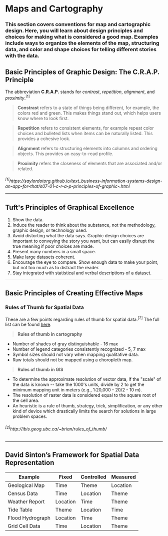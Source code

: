 #
<h1>Maps and Cartography</h1>

<h3>This section covers conventions for map and cartographic design. Here, you will learn about design principles and choices for making what is considered a good map. Examples include ways to organize the elements of the map, structuring data, and color and shape choices for telling different stories with the data.</h3>

<h2>Basic Principles of Graphic Design: The C.R.A.P. Principle</h2>

The abbreviation **C.R.A.P.** stands for *contrast*, *repetition*, *alignment*, and *proximity*.<sup>[1]</sup>

> **Constrast** refers to a state of things being different, for example, the colors red and green. This makes things stand out, which helps users know where to look first.

>**Repetition** refers to consistent elements, for example repeat color choices and bulleted lists when items can be naturally listed. This provides a cohesive look.

>**Alignment** refers to structuring elements into columns and ordering objects. This provides an easy-to-read profile.

>**Proximity** refers the closeness of elements that are associated and/or related.

<h6><sup>[1]</sup>https://saylordotorg.github.io/text_business-information-systems-design-an-app-for-that/s07-01-c-r-a-p-principles-of-graphic-.html

<hr>

<h2>Tuft's Principles of Graphical Excellence</h2>

1. Show the data.
2. Induce the reader to think about the substance, not the methodology, graphic design, or technology used.
3. Avoid distorting what the data says. Graphic design choices are important to conveying the story you want, but can easily disrupt the true meaning if poor choices are made.
4. Present many numbers in a small space.
5. Make large datasets coherent.
6. Encourage the eye to compare. Show enough data to make your point, but not too much as to distract the reader.
7. Stay integrated with statistical and verbal descriptions of a dataset.

<hr>

<h2>Basic Principles of Creating Effective Maps</h2>

<h3>Rules of Thumb for Spatial Data</sup></h3>

These are a few points regarding rules of thumb for spatial data.<sup>[2]</sup> The full list can be found [here](http://ibis.geog.ubc.ca/~brian/rules_of_thumb/).


> **Rules of thumb in cartography**
* Number of shades of gray distinguishable - 16 max
* Number of legend categories consistently recognized - 5, 7 max
* Symbol sizes should not vary when mapping qualitative data.
* Raw totals should not be mapped using a choropleth map.

> **Rules of thumb in GIS**
* To determine the approximate resolution of vector data, if the "scale" of the data is known -- take the 1000's units, divide by 2 to get the minimum mapping unit in meters (e.g., 1:20,000 - 20/2 - 10 m).
* The resolution of raster data is considered equal to the square root of the cell area.
* An heuristic is a rule of thumb, strategy, trick, simplification, or any other kind of device which drastically limits the search for solutions in large problem spaces.

<h6><sup>[2]</sup>http://ibis.geog.ubc.ca/~brian/rules_of_thumb/</h6>
<hr>

<h2>David Sinton’s Framework for Spatial Data Representation</h2>

|        Example         |         Fixed          |       Controlled       |        Measured        |
|------------------------|------------------------|------------------------|------------------------|
|     Geological Map     |          Time          |          Theme         |        Location        |
|      Census Data       |          Time          |        Location        |          Theme         |
|     Weather Report     |        Location        |          Time          |          Theme         |
|       Tide Table       |          Theme         |        Location        |          Time          |
|    Flood Hydrograph    |        Location        |          Time          |          Theme         |
|     Grid Cell Data     |          Time          |        Location        |          Theme         |
